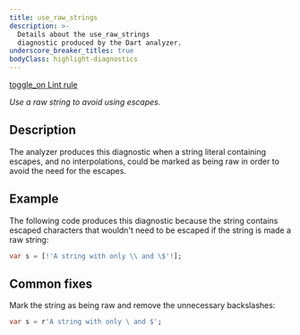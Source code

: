 ```yaml
---
title: use_raw_strings
description: >-
  Details about the use_raw_strings
  diagnostic produced by the Dart analyzer.
underscore_breaker_titles: true
bodyClass: highlight-diagnostics
---
```


<div class="tags">
  <a class="tag-label"
      href="/tools/linter-rules/use_raw_strings"
      title="Learn about the lint rule that enables this diagnostic."
      aria-label="Learn about the lint rule that enables this diagnostic."
      target="_blank">
    <span class="material-symbols" aria-hidden="true">toggle_on</span>
    <span>Lint rule</span>
  </a>
</div>

_Use a raw string to avoid using escapes._

## Description

The analyzer produces this diagnostic when a string literal containing
escapes, and no interpolations, could be marked as being raw in order to
avoid the need for the escapes.

## Example

The following code produces this diagnostic because the string contains
escaped characters that wouldn't need to be escaped if the string is
made a raw string:

```dart
var s = [!'A string with only \\ and \$'!];
```

## Common fixes

Mark the string as being raw and remove the unnecessary backslashes:

```dart
var s = r'A string with only \ and $';
```
